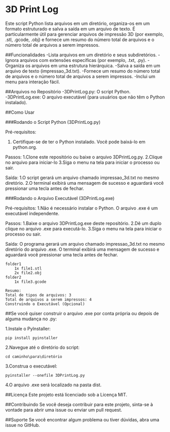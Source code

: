 # 3D Print Log
Este script Python lista arquivos em um diretório, organiza-os em um formato estruturado e salva a saída em um arquivo de texto. É particularmente útil para gerenciar arquivos de impressão 3D (por exemplo, .stl, .gcode, .obj) e fornece um resumo do número total de arquivos e o número total de arquivos a serem impressos.

##Funcionalidades
-Lista arquivos em um diretório e seus subdiretórios.
-Ignora arquivos com extensões específicas (por exemplo, .txt, .py).
-Organiza os arquivos em uma estrutura hierárquica.
-Salva a saída em um arquivo de texto (impressao_3d.txt).
-Fornece um resumo do número total de arquivos e o número total de arquivos a serem impressos.
-Inclui um menu para interação fácil.

##Arquivos no Repositório
-3DPrintLog.py: O script Python.
-3DPrintLog.exe: O arquivo executável (para usuários que não têm o Python instalado).

##Como Usar

###Rodando o Script Python (3DPrintLog.py)

Pré-requisitos:
1. Certifique-se de ter o Python instalado. Você pode baixá-lo em python.org.

Passos:
1.Clone este repositório ou baixe o arquivo 3DPrintLog.py.
2.Clique no arquivo para iniciar-lo
3.Siga o menu na tela para iniciar o processo ou sair.

Saída:
1.O script gerará um arquivo chamado impressao_3d.txt no mesmo diretório.
2.O terminal exibirá uma mensagem de sucesso e aguardará você pressionar uma tecla antes de fechar.

###Rodando o Arquivo Executável (3DPrintLog.exe)

Pré-requisitos:
1.Não é necessário instalar o Python. O arquivo .exe é um executável independente.

Passos:
1.Baixe o arquivo 3DPrintLog.exe deste repositório.
2.Dê um duplo clique no arquivo .exe para executá-lo.
3.Siga o menu na tela para iniciar o processo ou sair.

Saída:
O programa gerará um arquivo chamado impressao_3d.txt no mesmo diretório do arquivo .exe.
O terminal exibirá uma mensagem de sucesso e aguardará você pressionar uma tecla antes de fechar.


```
folder1
    1x file1.stl
    2x file2.obj
folder2
    1x file3.gcode

Resumo:
Total de tipos de arquivos: 3
Total de arquivos a serem impressos: 4
Construindo o Executável (Opcional)
```

##Se você quiser construir o arquivo .exe por conta própria ou depois de alguma mudança no .py:


1.Instale o PyInstaller:
```
pip install pyinstaller
```
2.Navegue até o diretório do script:

```
cd caminho\para\diretório
```
3.Construa o executável:

```
pyinstaller --onefile 3DPrintLog.py
```
4.O arquivo .exe será localizado na pasta dist.

##Licença
Este projeto está licenciado sob a Licença MIT.

##Contribuindo
Se você deseja contribuir para este projeto, sinta-se à vontade para abrir uma issue ou enviar um pull request.

##Suporte
Se você encontrar algum problema ou tiver dúvidas, abra uma issue no GitHub.